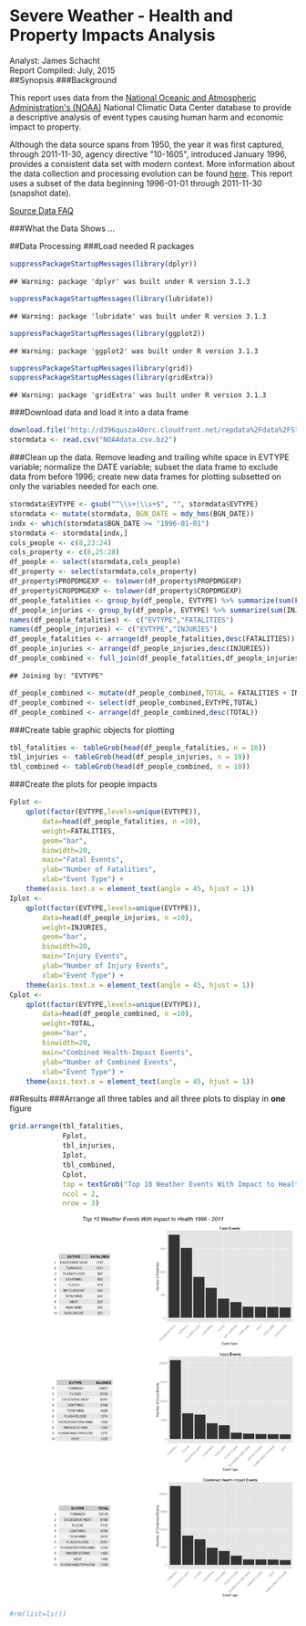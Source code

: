 # Severe Weather - Health and Property Impacts Analysis
Analyst: James Schacht  
Report Compiled: July, 2015  
##Synopsis
###Background
<p>
This report uses data from the <a href=https://www.ncdc.noaa.gov/" target="_blank">National Oceanic and Atmospheric Administration's (NOAA)</a> National Climatic Data Center database to provide a descriptive analysis of event types causing human harm and economic impact to property. 
</p>
<p>
Although the data source spans from 1950, the year it was first captured, through 2011-11-30, agency directive "10-1605", introduced January 1996, provides a consistent data set with modern context. More information about the data collection and processing evolution can be found <a href="https://www.ncdc.noaa.gov/stormevents/details.jsp" target="_blank">here</a>.  This report uses a subset of the data beginning 1996-01-01 through 2011-11-30 (snapshot date).
</p>
<p>
<a href="https://d396qusza40orc.cloudfront.net/repdata%2Fpeer2_doc%2FNCDC%20Storm%20Events-FAQ%20Page.pdf" target="_blank">Source Data FAQ</a>
</p>
###What the Data Shows
...


##Data Processing
###Load needed R packages

```r
suppressPackageStartupMessages(library(dplyr))
```

```
## Warning: package 'dplyr' was built under R version 3.1.3
```

```r
suppressPackageStartupMessages(library(lubridate))
```

```
## Warning: package 'lubridate' was built under R version 3.1.3
```

```r
suppressPackageStartupMessages(library(ggplot2))
```

```
## Warning: package 'ggplot2' was built under R version 3.1.3
```

```r
suppressPackageStartupMessages(library(grid))
suppressPackageStartupMessages(library(gridExtra))
```

```
## Warning: package 'gridExtra' was built under R version 3.1.3
```
###Download data and load it into a data frame

```r
download.file("http://d396qusza40orc.cloudfront.net/repdata%2Fdata%2FStormData.csv.bz2", "NOAAdata.csv.bz2", mode="wb")
stormdata <- read.csv("NOAAdata.csv.bz2")
```
###Clean up the data. Remove leading and trailing white space in EVTYPE variable; normalize the DATE variable; subset the data frame to exclude data from before 1996; create new data frames for plotting subsetted on only the variables needed for each one.

```r
stormdata$EVTYPE <- gsub("^\\s+|\\s+$", "", stormdata$EVTYPE)
stormdata <- mutate(stormdata, BGN_DATE = mdy_hms(BGN_DATE))
indx <- which(stormdata$BGN_DATE >= "1996-01-01")
stormdata <- stormdata[indx,]
cols_people <- c(8,23:24)
cols_property <- c(8,25:28)
df_people <- select(stormdata,cols_people)
df_property <- select(stormdata,cols_property)
df_property$PROPDMGEXP <- tolower(df_property$PROPDMGEXP)
df_property$CROPDMGEXP <- tolower(df_property$CROPDMGEXP)
df_people_fatalities <- group_by(df_people, EVTYPE) %>% summarize(sum(FATALITIES))
df_people_injuries <- group_by(df_people, EVTYPE) %>% summarize(sum(INJURIES))
names(df_people_fatalities) <- c("EVTYPE","FATALITIES")
names(df_people_injuries) <- c("EVTYPE","INJURIES")
df_people_fatalities <- arrange(df_people_fatalities,desc(FATALITIES))
df_people_injuries <- arrange(df_people_injuries,desc(INJURIES))
df_people_combined <- full_join(df_people_fatalities,df_people_injuries)
```

```
## Joining by: "EVTYPE"
```

```r
df_people_combined <- mutate(df_people_combined,TOTAL = FATALITIES + INJURIES)
df_people_combined <- select(df_people_combined,EVTYPE,TOTAL)
df_people_combined <- arrange(df_people_combined,desc(TOTAL))
```
###Create table graphic objects for plotting

```r
tbl_fatalities <- tableGrob(head(df_people_fatalities, n = 10))
tbl_injuries <- tableGrob(head(df_people_injuries, n = 10))
tbl_combined <- tableGrob(head(df_people_combined, n = 10))
```
###Create the plots for people impacts

```r
Fplot <- 
    qplot(factor(EVTYPE,levels=unique(EVTYPE)),
        data=head(df_people_fatalities, n =10), 
        weight=FATALITIES, 
        geom="bar", 
        binwidth=20,
        main="Fatal Events",
        ylab="Number of Fatalities",
        xlab="Event Type") +
    theme(axis.text.x = element_text(angle = 45, hjust = 1))
Iplot <- 
    qplot(factor(EVTYPE,levels=unique(EVTYPE)),
        data=head(df_people_injuries, n =10), 
        weight=INJURIES, 
        geom="bar", 
        binwidth=20,
        main="Injury Events",
        ylab="Number of Injury Events",
        xlab="Event Type") +
    theme(axis.text.x = element_text(angle = 45, hjust = 1))
Cplot <- 
    qplot(factor(EVTYPE,levels=unique(EVTYPE)),
        data=head(df_people_combined, n =10), 
        weight=TOTAL, 
        geom="bar", 
        binwidth=20,
        main="Combined Health-Impact Events",
        ylab="Number of Combined Events",
        xlab="Event Type") +
    theme(axis.text.x = element_text(angle = 45, hjust = 1))
```
##Results
###Arrange all three tables and all three plots to display in <strong>one</strong> figure

```r
grid.arrange(tbl_fatalities,
             Fplot,
             tbl_injuries,
             Iplot,
             tbl_combined,
             Cplot,
             top = textGrob("Top 10 Weather Events With Impact to Health 1996 - 2011",gp=gpar(fontsize=20,font=3)),
             ncol = 2,
             nrow = 3)
```

![](weather-risks-analysis_files/figure-html/unnamed-chunk-6-1.png) 

```r
#rm(list=ls())
```
